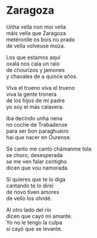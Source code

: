 # Zaragoza

Unha vella non moi vella<br>máis vella que Zaragoza<br>metéronlle os bois no prado<br>de vella volveuse moza.

Los que estamos aquí<br>oxalá nos caia un raio<br>de chourizos y jamones<br>y chavales de a quince años.

Viva el trueno viva el trueno<br>viva la gente tronera<br>de los hijos de mi padre<br>yo soy el más calavera.

Iba decindo unha nena<br>no coche de Trabadense<br>para ser bon paraghueiro<br>hai que nacer en Ourense.

Se canto me canto chámanme tola<br>se choro, desesperada<br>se me ven falar contigho<br>dicen que vou namorada.

Si quieres que te lo diga<br>cantando te lo direi<br>de novo tiven amores<br>de vello los olvidé.

Al otro lado del río<br>dicen que cayó mi amante.<br>Yo no le tengo la culpa<br>si cayó que se levante.